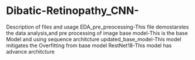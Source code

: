 # Dibatic-Retinopathy_CNN-

Description of files and usage
EDA_pre_preocessing-This file demostarstes the data analysis,and pre processing of image
base model-This is the base Model and using sequence architcture
updated_base_model-This model mitigates the Overfitting from base model
RestNet18-This model has advance architcture
